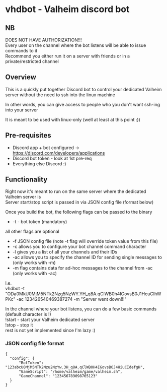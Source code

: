 # vhdbot - Valheim discord bot

## NB

DOES NOT HAVE AUTHORIZATION!!!<br>
Every user on the channel where the bot listens will be able to issue commands to it<br>
Recommend you either run it on a server with friends or in a private/restricted channel<br>

## Overview
This is a quickly put together Discord bot to control your
dedicated Valheim server without the need to ssh into the linux machine

In other words, you can give access to people who you don't want ssh-ing into your server

It is meant to be used with linux-only (well at least at this point :))

## Pre-requisites
* Discord app + bot configured -> https://discord.com/developers/applications
* Discord bot token - look at 1st pre-req
* Everything else Discord :)

## Functionality

Right now it's meant to run on the same server where the dedicated Valheim server is<br>
Server start/stop script is passed in via JSON config file (format below)<br>

Once you build the bot, the following flags can be passed to the binary
* -t - bot token (mandatory)

all other flags are optional
* -f JSON config file (note -t flag will override token value from this file)
* -c allows you to configure your bot channel command character
* -l gives you a list of all your channels and their IDs
* -ac allows you to specify the channel ID for sending single messages to (only works with -m)
* -m flag contains data for ad-hoc messages to the channel from -ac (only works with -ac)

I.e.<br>
vhdbot -t "ODa0MkU0MjM5NTk2Nzg5NzWY.YH_q8A.qClWB0h4IGovsB0J1HcuCIhWPKc" -ac 123426540469387274 -m "Server went down!!!"<br>

In the channel where your bot listens, you can do a few basic commands (default character is !)<br>
!start - start your Valheim dedicated server<br>
!stop - stop it<br>
rest is not yet implemented since I'm lazy :)<br>

### JSON config file format
```
{
  "config": {
      "BotToken": "123abcU0MjM5NTk2Nzu2NzYw.3H_q8A.qClWB0H4IGovsBOJ4HiuCIdefgH",
      "GameScript": "/home/valheim/game/valheim.sh",
      "GameChannel": "123456789098765123"
  }
}
```
